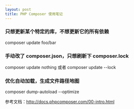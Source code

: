 ```yaml
---
layout: post
title: PHP Composer 使用笔记
---
```


### 只想更新某个特定的库，不想更新它的所有依赖
composer update foo/bar

### 手动改了 composer.json，只想刷新下 composer.lock
composer update nothing 或者 composer update --lock

### 优化自动加载，生成文件路径地图
composer dump-autoload --optimize

参考文档：<http://docs.phpcomposer.com/00-intro.html>